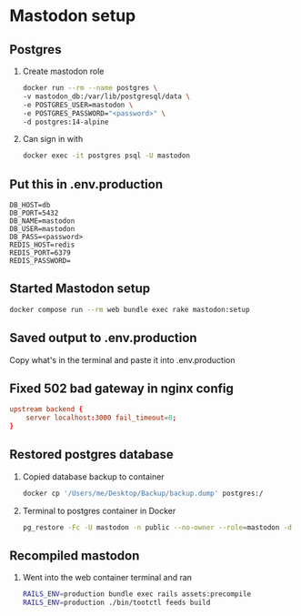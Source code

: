 # Mastodon setup

## Postgres

1. Create mastodon role
    ```bash
    docker run --rm --name postgres \
    -v mastodon_db:/var/lib/postgresql/data \
    -e POSTGRES_USER=mastodon \
    -e POSTGRES_PASSWORD="<password>" \
    -d postgres:14-alpine
    ```
1. Can sign in with
    ```bash
    docker exec -it postgres psql -U mastodon
    ``` 

## Put this in .env.production

```
DB_HOST=db
DB_PORT=5432
DB_NAME=mastodon
DB_USER=mastodon
DB_PASS=<password>
REDIS_HOST=redis
REDIS_PORT=6379
REDIS_PASSWORD=
```

## Started Mastodon setup

```bash
docker compose run --rm web bundle exec rake mastodon:setup
```

## Saved output to .env.production

Copy what's in the terminal and paste it into .env.production

## Fixed 502 bad gateway in nginx config

```conf
upstream backend {
    server localhost:3000 fail_timeout=0;
}
```

## Restored postgres database

1. Copied database backup to container
    ```bash
    docker cp '/Users/me/Desktop/Backup/backup.dump' postgres:/
    ```
1. Terminal to postgres container in Docker
    ``` bash
    pg_restore -Fc -U mastodon -n public --no-owner --role=mastodon -d mastodon -c backup.dump
    ```

## Recompiled mastodon

1. Went into the web container terminal and ran
    ```bash
    RAILS_ENV=production bundle exec rails assets:precompile
    RAILS_ENV=production ./bin/tootctl feeds build
    ```